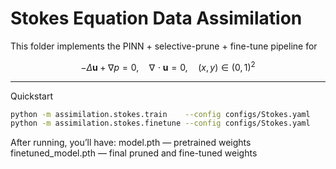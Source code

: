 # Stokes Equation Data Assimilation

This folder implements the PINN + selective-prune + fine-tune pipeline for


$$ -\Delta \mathbf u + \nabla p = 0, \quad \nabla\!\cdot\mathbf u = 0,\quad (x,y)\in(0,1)^2 $$



---



Quickstart
```bash
python -m assimilation.stokes.train    --config configs/Stokes.yaml
python -m assimilation.stokes.finetune --config configs/Stokes.yaml

```
After running, you’ll have:
model.pth — pretrained weights
finetuned_model.pth — final pruned and fine-tuned weights